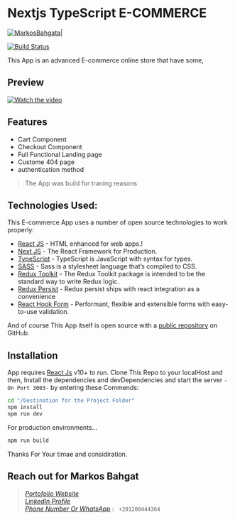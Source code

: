 # Nextjs TypeScript E-COMMERCE

[![MarkosBahgata|](https://static.agilitycms.com/logos/full-logo-black-on-white-vercel_20200827182255_0.png)](https://nextjs-e-commerce-three.vercel.app)

[![Build Status](https://travis-ci.org/joemccann/dillinger.svg?branch=master)](https://nextjs-e-commerce-three.vercel.app)

This App is an advanced E-commerce online store that have some,


## Preview
[![Watch the video](https://i.imgur.com/vKb2F1B.png)](https://youtu.be/VTSThWfD9v0)



## Features

- Cart Component
- Checkout Component
- Full Functional Landing page
- Custome 404 page
- authentication method 



> The App was build for traning reasons

## Technologies Used:

This E-commerce App uses a number of open source technologies to work properly:

- [React JS](https://reactjs.org/) - HTML enhanced for web apps.!
- [Next JS](https://nextjs.org/) - The React Framework for Production.
- [TypeScript](https://www.typescriptlang.org/) - TypeScript is JavaScript with syntax for types.
- [SASS](https://sass-lang.com/) - Sass is a stylesheet language that’s compiled to CSS.
- [Redux Toolkit](https://redux-toolkit.js.org/) - The Redux Toolkit package is intended to be the standard way to write Redux logic.
- [Redux Persist](https://www.npmjs.com/package/redux-persist) - Redux persist ships with react integration as a convenience
- [React Hook Form](https://react-hook-form.com/) - Performant, flexible and extensible forms with easy-to-use validation.

And of course This App itself is open source with a [public repository](https://github.com/markosbahgat/NextjsTypeScript-E-COMMERCE)
 on GitHub.

## Installation

App requires [React Js](https://reactjs.org/) v10+ to run.
Clone This Repo to your localHost and then,
Install the dependencies and devDependencies and start the server ```-On Port 3003-```  by entering these Commends:

```sh
cd "/Destination for the Project Folder"
npm install
npm run dev
```

For production environments...

```sh
npm run build
```

Thanks For Your timae and considiration.

## Reach out for Markos Bahgat

>[_Portofolio Website_](http://markosbahgat.com)                                                             
>[_LinkedIn Profile_](https://www.linkedin.com/in/markos-bahgat-9a7178216)                                   
>[_Phone Number Or WhatsApp_]() : ``` +201208444364```
